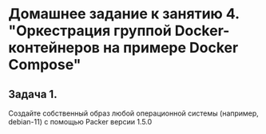# Домашнее задание к занятию 4. "Оркестрация группой Docker-контейнеров на примере Docker Compose"
## Задача 1.
Создайте собственный образ любой операционной системы (например, debian-11) с помощью Packer версии 1.5.0

